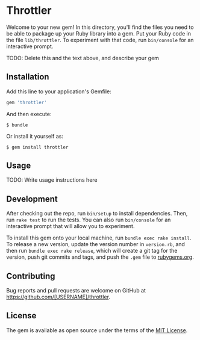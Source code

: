 # Throttler

Welcome to your new gem! In this directory, you'll find the files you need to be able to package up your Ruby library into a gem. Put your Ruby code in the file `lib/throttler`. To experiment with that code, run `bin/console` for an interactive prompt.

TODO: Delete this and the text above, and describe your gem

## Installation

Add this line to your application's Gemfile:

```ruby
gem 'throttler'
```

And then execute:

    $ bundle

Or install it yourself as:

    $ gem install throttler

## Usage

TODO: Write usage instructions here

## Development

After checking out the repo, run `bin/setup` to install dependencies. Then, run `rake test` to run the tests. You can also run `bin/console` for an interactive prompt that will allow you to experiment.

To install this gem onto your local machine, run `bundle exec rake install`. To release a new version, update the version number in `version.rb`, and then run `bundle exec rake release`, which will create a git tag for the version, push git commits and tags, and push the `.gem` file to [rubygems.org](https://rubygems.org).

## Contributing

Bug reports and pull requests are welcome on GitHub at https://github.com/[USERNAME]/throttler.

## License

The gem is available as open source under the terms of the [MIT License](https://opensource.org/licenses/MIT).
